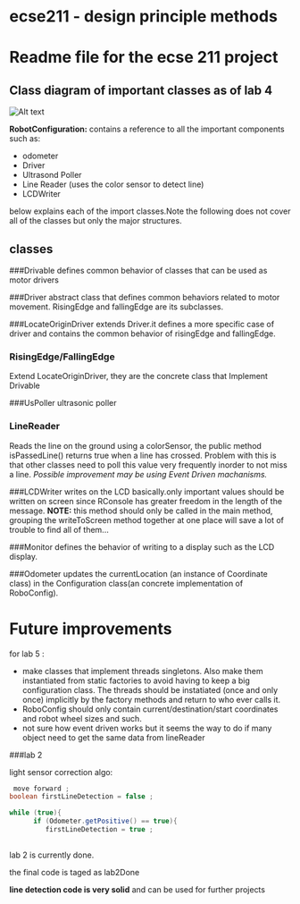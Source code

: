 ecse211 - design principle methods
=======

Readme file for the ecse 211 project
===
Class diagram of important classes as  of lab 4 
---

![Alt text](Class.jpg)

**RobotConfiguration:** contains a reference to all the important components such as:

- odometer
- Driver 
- Ultrasond Poller 
- Line Reader (uses the color sensor to detect line)
- LCDWriter 

below explains each of the import classes.Note the following does not cover all of the classes but only the major structures.

classes 
---
###Drivable <interface>
defines common behavior of classes that can be used as motor drivers 

###Driver
abstract class that defines common behaviors related to motor movement. RisingEdge and fallingEdge are its subclasses.

###LocateOriginDriver 
extends Driver.it defines a more specific case of driver and contains the common behavior of risingEdge and fallingEdge.

### RisingEdge/FallingEdge
Extend LocateOriginDriver, they are the concrete class that Implement Drivable 

###UsPoller 
ultrasonic poller 

### LineReader 
Reads the line on the ground using a colorSensor, the public method isPassedLine() returns true when a line has crossed. Problem with this is that other classes need to poll this value very frequently inorder to not miss a line. *Possible improvement may be using Event Driven machanisms.*

###LCDWriter 
writes on the LCD basically.only important values should be written on screen since RConsole has greater freedom in the length of the message.
**NOTE:** this method should only be called in the main method, grouping the writeToScreen method together at one place will save a lot of trouble to find all of them... 

###Monitor <interface>
defines the behavior of writing to a display such as the LCD display.

###Odometer
updates the currentLocation (an instance of Coordinate class) in the Configuration class(an concrete implementation of RoboConfig).


Future improvements 
===
for lab 5 : 
- make classes that implement threads singletons. Also make them instantiated from static factories to avoid having to keep a big configuration class. The threads should be instatiated (once and only once) implicitly by the factory methods and return to who ever calls it.
- RoboConfig should only contain current/destination/start coordinates and robot wheel sizes and such.
- not sure how event driven works but it seems the way to do if many object need to get the same data from lineReader

###lab 2 

light sensor correction algo:

```java
 move forward ;
boolean firstLineDetection = false ;

while (true){
      if (Odometer.getPositive() == true){
      	 firstLineDetection = true ;
      	 
```

lab 2 is currently done.

the final code is taged as lab2Done

**line detection code is very solid** and can be used for further projects

